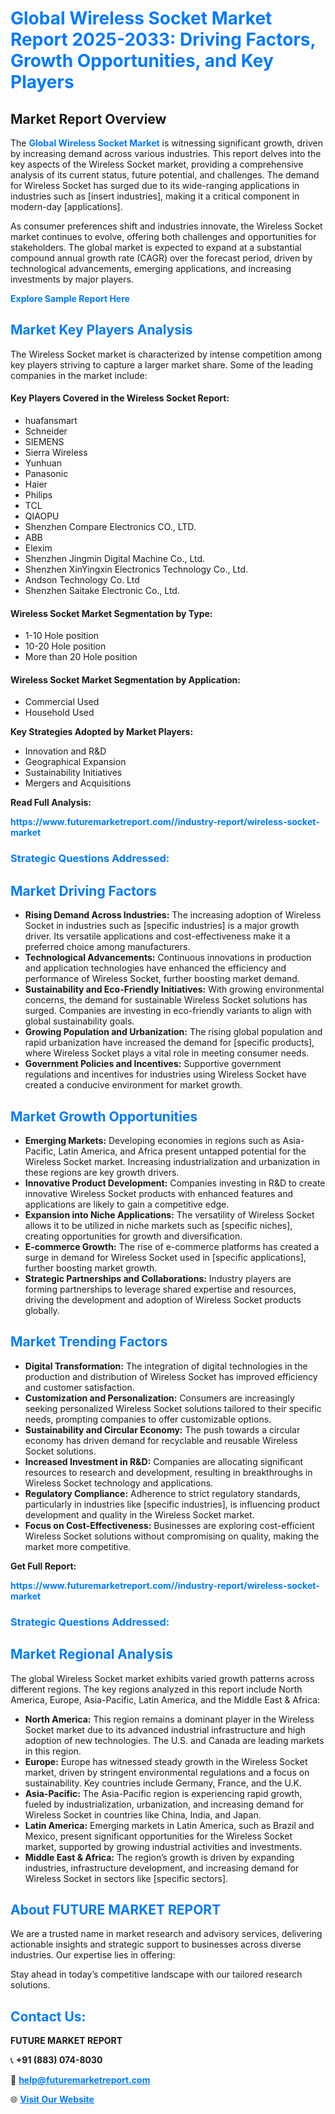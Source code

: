 <h1 style="color: #007BFF;">Global Wireless Socket Market Report 2025-2033: Driving Factors, Growth Opportunities, and Key Players</h1>

<section id="overview">
<h2>Market Report Overview</h2>
<p>The <a href="https://www.futuremarketreport.com//industry-report/wireless-socket-market" style="color: #007BFF; text-decoration: none;"><strong>Global Wireless Socket Market</strong></a> is witnessing significant growth, driven by increasing demand across various industries. This report delves into the key aspects of the Wireless Socket market, providing a comprehensive analysis of its current status, future potential, and challenges. The demand for Wireless Socket has surged due to its wide-ranging applications in industries such as [insert industries], making it a critical component in modern-day [applications].</p>
<p>As consumer preferences shift and industries innovate, the Wireless Socket market continues to evolve, offering both challenges and opportunities for stakeholders. The global market is expected to expand at a substantial compound annual growth rate (CAGR) over the forecast period, driven by technological advancements, emerging applications, and increasing investments by major players.</p>
</section>

<section id="overview">
<p><a href="https://www.futuremarketreport.com//request-sample/reportId=75616" style="color: #007BFF; text-decoration: none;"><strong>Explore Sample Report Here</strong></a></p>
</section>

<section id="key-players">
<h2 style="color: #007BFF;">Market Key Players Analysis</h2>
<p>The Wireless Socket market is characterized by intense competition among key players striving to capture a larger market share. Some of the leading companies in the market include:</p>
<h4>Key Players Covered in the Wireless Socket Report:</h4>
<ul><li>huafansmart</li><li>Schneider</li><li>SIEMENS</li><li>Sierra Wireless</li><li>Yunhuan</li><li>Panasonic</li><li>Haier</li><li>Philips</li><li>TCL</li><li>QIAOPU</li><li>Shenzhen Compare Electronics CO., LTD.</li><li>ABB</li><li>Elexim</li><li>Shenzhen Jingmin Digital Machine Co., Ltd.</li><li>Shenzhen XinYingxin Electronics Technology Co., Ltd.</li><li>Andson Technology Co. Ltd</li><li>Shenzhen Saitake Electronic Co., Ltd.</li></ul>
<h4>Wireless Socket Market Segmentation by Type:</h4>
<ul><li>1-10 Hole position</li><li>10-20 Hole position</li><li>More than 20 Hole position</li></ul>

<h4>Wireless Socket Market Segmentation by Application:</h4>
<ul><li>Commercial Used</li><li>Household Used</li></ul>
<p><strong>Key Strategies Adopted by Market Players:</strong></p>
<ul>
<li>Innovation and R&D</li>
<li>Geographical Expansion</li>
<li>Sustainability Initiatives</li>
<li>Mergers and Acquisitions</li>
</ul>
</section>

<section>
<p><strong>Read Full Analysis: </strong></p><a href="https://www.futuremarketreport.com//industry-report/wireless-socket-market" style="color: #007BFF; text-decoration: none;"><strong>https://www.futuremarketreport.com//industry-report/wireless-socket-market</strong></a>
<h3 style="color: #007BFF;">Strategic Questions Addressed:</h3>
</section>

<section id="driving-factors">
<h2 style="color: #007BFF;">Market Driving Factors</h2>
<ul>
<li><strong>Rising Demand Across Industries:</strong> The increasing adoption of Wireless Socket in industries such as [specific industries] is a major growth driver. Its versatile applications and cost-effectiveness make it a preferred choice among manufacturers.</li>
<li><strong>Technological Advancements:</strong> Continuous innovations in production and application technologies have enhanced the efficiency and performance of Wireless Socket, further boosting market demand.</li>
<li><strong>Sustainability and Eco-Friendly Initiatives:</strong> With growing environmental concerns, the demand for sustainable Wireless Socket solutions has surged. Companies are investing in eco-friendly variants to align with global sustainability goals.</li>
<li><strong>Growing Population and Urbanization:</strong> The rising global population and rapid urbanization have increased the demand for [specific products], where Wireless Socket plays a vital role in meeting consumer needs.</li>
<li><strong>Government Policies and Incentives:</strong> Supportive government regulations and incentives for industries using Wireless Socket have created a conducive environment for market growth.</li>
</ul>
</section>

<section id="growth-opportunities">
<h2 style="color: #007BFF;">Market Growth Opportunities</h2>
<ul>
<li><strong>Emerging Markets:</strong> Developing economies in regions such as Asia-Pacific, Latin America, and Africa present untapped potential for the Wireless Socket market. Increasing industrialization and urbanization in these regions are key growth drivers.</li>
<li><strong>Innovative Product Development:</strong> Companies investing in R&D to create innovative Wireless Socket products with enhanced features and applications are likely to gain a competitive edge.</li>
<li><strong>Expansion into Niche Applications:</strong> The versatility of Wireless Socket allows it to be utilized in niche markets such as [specific niches], creating opportunities for growth and diversification.</li>
<li><strong>E-commerce Growth:</strong> The rise of e-commerce platforms has created a surge in demand for Wireless Socket used in [specific applications], further boosting market growth.</li>
<li><strong>Strategic Partnerships and Collaborations:</strong> Industry players are forming partnerships to leverage shared expertise and resources, driving the development and adoption of Wireless Socket products globally.</li>
</ul>
</section>

<section id="trending-factors">
<h2 style="color: #007BFF;">Market Trending Factors</h2>
<ul>
<li><strong>Digital Transformation:</strong> The integration of digital technologies in the production and distribution of Wireless Socket has improved efficiency and customer satisfaction.</li>
<li><strong>Customization and Personalization:</strong> Consumers are increasingly seeking personalized Wireless Socket solutions tailored to their specific needs, prompting companies to offer customizable options.</li>
<li><strong>Sustainability and Circular Economy:</strong> The push towards a circular economy has driven demand for recyclable and reusable Wireless Socket solutions.</li>
<li><strong>Increased Investment in R&D:</strong> Companies are allocating significant resources to research and development, resulting in breakthroughs in Wireless Socket technology and applications.</li>
<li><strong>Regulatory Compliance:</strong> Adherence to strict regulatory standards, particularly in industries like [specific industries], is influencing product development and quality in the Wireless Socket market.</li>
<li><strong>Focus on Cost-Effectiveness:</strong> Businesses are exploring cost-efficient Wireless Socket solutions without compromising on quality, making the market more competitive.</li>
</ul>
</section>

<section>
<p><strong>Get Full Report: </strong></p><a href="https://www.futuremarketreport.com//industry-report/wireless-socket-market" style="color: #007BFF; text-decoration: none;"><strong>https://www.futuremarketreport.com//industry-report/wireless-socket-market</strong></a>
<h3 style="color: #007BFF;">Strategic Questions Addressed:</h3>
</section>


<section id="regional-analysis">
<h2 style="color: #007BFF;">Market Regional Analysis</h2>
<p>The global Wireless Socket market exhibits varied growth patterns across different regions. The key regions analyzed in this report include North America, Europe, Asia-Pacific, Latin America, and the Middle East & Africa:</p>
<ul>
<li><strong>North America:</strong> This region remains a dominant player in the Wireless Socket market due to its advanced industrial infrastructure and high adoption of new technologies. The U.S. and Canada are leading markets in this region.</li>
<li><strong>Europe:</strong> Europe has witnessed steady growth in the Wireless Socket market, driven by stringent environmental regulations and a focus on sustainability. Key countries include Germany, France, and the U.K.</li>
<li><strong>Asia-Pacific:</strong> The Asia-Pacific region is experiencing rapid growth, fueled by industrialization, urbanization, and increasing demand for Wireless Socket in countries like China, India, and Japan.</li>
<li><strong>Latin America:</strong> Emerging markets in Latin America, such as Brazil and Mexico, present significant opportunities for the Wireless Socket market, supported by growing industrial activities and investments.</li>
<li><strong>Middle East & Africa:</strong> The region’s growth is driven by expanding industries, infrastructure development, and increasing demand for Wireless Socket in sectors like [specific sectors].</li>
</ul>
</section>

<footer>
<h2 style="color: #007BFF;">About FUTURE MARKET REPORT</h2>
<p>We are a trusted name in market research and advisory services, delivering actionable insights and strategic support to businesses across diverse industries. Our expertise lies in offering:</p>

<p>Stay ahead in today’s competitive landscape with our tailored research solutions.</p>

<h2 style="color: #007BFF;">Contact Us:</h2>
<p><strong>FUTURE MARKET REPORT</strong></p>
<p>📞 <strong>+91 (883) 074-8030</strong></p>
<p>📧 <strong><a href="mailto:help@futuremarketreport.com" style="color: #007BFF;">help@futuremarketreport.com</a></strong></p>
<p>🌐 <strong><a href="https://www.futuremarketreport.com/" style="color: #007BFF;">Visit Our Website</a></strong></p>
</footer>